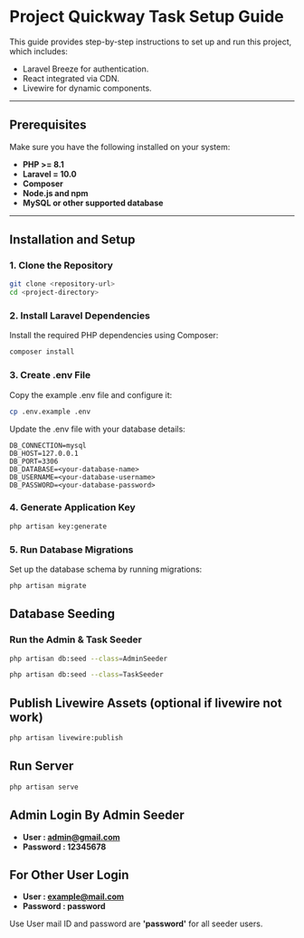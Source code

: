 # Project **Quickway Task** Setup Guide

This guide provides step-by-step instructions to set up and run this project, which includes:

- Laravel Breeze for authentication.
- React integrated via CDN.
- Livewire for dynamic components.

---

## Prerequisites

Make sure you have the following installed on your system:

- **PHP >= 8.1**
- **Laravel = 10.0**
- **Composer**
- **Node.js and npm**
- **MySQL or other supported database**

---

## Installation and Setup

### 1. Clone the Repository

```bash
git clone <repository-url>
cd <project-directory>
```

### 2. Install Laravel Dependencies 
Install the required PHP dependencies using Composer:
```bash
composer install
```


### 3. Create .env File
Copy the example .env file and configure it:
```bash
cp .env.example .env
```
Update the .env file with your database details:
```
DB_CONNECTION=mysql
DB_HOST=127.0.0.1
DB_PORT=3306
DB_DATABASE=<your-database-name>
DB_USERNAME=<your-database-username>
DB_PASSWORD=<your-database-password>
```
### 4. Generate Application Key
```bash
php artisan key:generate
```

### 5. Run Database Migrations
Set up the database schema by running migrations:
```bash
php artisan migrate
```


## Database Seeding

### Run the Admin & Task Seeder

```bash
php artisan db:seed --class=AdminSeeder

php artisan db:seed --class=TaskSeeder
```

## Publish Livewire Assets (optional if livewire not work)
```bash
php artisan livewire:publish
```

## Run Server
```bash
php artisan serve
```

## Admin Login By Admin Seeder
- **User : admin@gmail.com**
- **Password : 12345678**

## For Other User Login 
- **User : example@mail.com**
- **Password : password**

Use User mail ID and password are **'password'** for all seeder users.